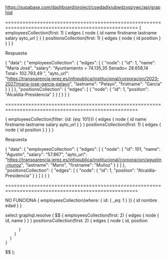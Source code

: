 https://supabase.com/dashboard/project/cswdadlxiubwdzvqzywc/api/graphiql


====================================================================================================
{
    employeesCollection(first: 1) {
      edges {
        node {
          id
          name
          firstname
          lastname
          salary
          ayto_url
        }
      }
    }
    positionsCollection(first: 1) {
      edges {
        node {
          id
          position
        }
      }
    }
  }


  Respuesta

  {
    "data": {
      "employeesCollection": {
        "edges": [
          {
            "node": {
              "id": 1,
              "name": "María José",
              "salary": "Ayuntamiento = 74.135,35 Senado= 28.658,14 Total= 102.793,49  ",
              "ayto_url": "https://transparencia.jerez.es/infopublica/institucional/corporacion/2023-2027/maria-jose-garcia-pelayo",
              "lastname": "Pelayo",
              "firstname": "García"
            }
          }
        ]
      },
      "positionsCollection": {
        "edges": [
          {
            "node": {
              "id": 1,
              "position": "Alcaldía-Presidencia"
            }
          }
        ]
      }
    }
  }

====================================================================================================

{
    employeesCollection(filter: {id: {eq: 101}}) {
      edges {
        node {
          id
          name
          firstname
          lastname
          salary
          ayto_url
        }
      }
    }
    positionsCollection(first: 1) {
      edges {
        node {
          id
          position
        }
      }
    }
  }


  Respuesta

{
  "data": {
    "employeesCollection": {
      "edges": [
        {
          "node": {
            "id": 101,
            "name": "Agustin",
            "salary": "57.867",
            "ayto_url": "https://transparencia.jerez.es/infopublica/institucional/corporacion/agustin-munoz",
            "lastname": "Marin",
            "firstname": "Muñoz"
          }
        }
      ]
    },
    "positionsCollection": {
      "edges": [
        {
          "node": {
            "id": 1,
            "position": "Alcaldía-Presidencia"
          }
        }
      ]
    }
  }
}


  ====================================================================================================



NO FUNCIONA
{
    employeesCollection(where: { id: { _eq: 1 } }) {
        id
        nombre
        edad
    }
}



select
  graphql.resolve (
    $$
    {
      employeesCollection(first: 2) {
        edges {
          node {
            id,
            name
          }
        }
      }
        positionsCollection(first: 2) {
        edges {
          node {
            id, position
            
          }
        }
      }
    }
  $$
  );
